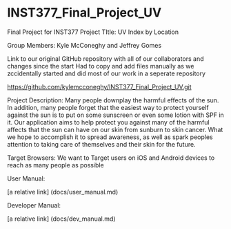 # INST377_Final_Project_UV
Final Project for INST377
Project TItle: UV Index by Location

Group Members: Kyle McConeghy and Jeffrey Gomes

Link to our original GitHub repository with all of our collaborators and changes since the start
Had to copy and add files manually as we zccidentally started and did most of our work in a seperate repository

https://github.com/kylemcconeghy/INST377_Final_Project_UV.git


Project Description: 
Many people downplay the harmful effects of the sun. In addition, many people forget that the easiest way to protect yourself against the sun is to put on some sunscreen or even some lotion with SPF in it. Our application aims to help protect you against many of the harmful affects that the sun can have on our skin from sunburn to skin cancer. What we hope to accomplish it to spread awareness, as well as spark peoples attention to taking care of themselves and their skin for the future.

Target Browsers: 
We want to Target users on iOS and Android devices to reach as many people as possible

User Manual:

[a relative link] (docs/user_manual.md)

Developer Manual:

[a relative link] (docs/dev_manual.md)

